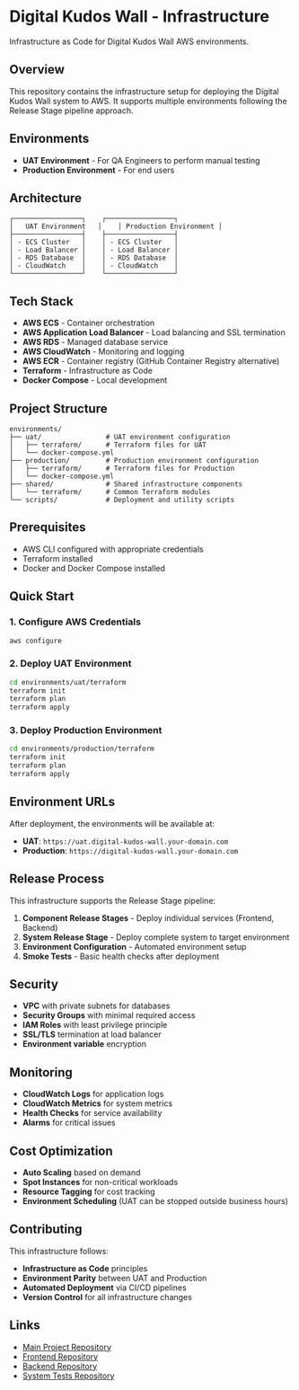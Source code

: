 # Digital Kudos Wall - Infrastructure

Infrastructure as Code for Digital Kudos Wall AWS environments.

## Overview

This repository contains the infrastructure setup for deploying the Digital Kudos Wall system to AWS. It supports multiple environments following the Release Stage pipeline approach.

## Environments

- **UAT Environment** - For QA Engineers to perform manual testing
- **Production Environment** - For end users

## Architecture

```
┌─────────────────┐    ┌─────────────────┐
│   UAT Environment   │    │ Production Environment │
├─────────────────┤    ├─────────────────┤
│ - ECS Cluster   │    │ - ECS Cluster   │
│ - Load Balancer │    │ - Load Balancer │
│ - RDS Database  │    │ - RDS Database  │
│ - CloudWatch    │    │ - CloudWatch    │
└─────────────────┘    └─────────────────┘
```

## Tech Stack

- **AWS ECS** - Container orchestration
- **AWS Application Load Balancer** - Load balancing and SSL termination
- **AWS RDS** - Managed database service
- **AWS CloudWatch** - Monitoring and logging
- **AWS ECR** - Container registry (GitHub Container Registry alternative)
- **Terraform** - Infrastructure as Code
- **Docker Compose** - Local development

## Project Structure

```
environments/
├── uat/                # UAT environment configuration
│   ├── terraform/      # Terraform files for UAT
│   └── docker-compose.yml
├── production/         # Production environment configuration
│   ├── terraform/      # Terraform files for Production
│   └── docker-compose.yml
├── shared/             # Shared infrastructure components
│   └── terraform/      # Common Terraform modules
└── scripts/            # Deployment and utility scripts
```

## Prerequisites

- AWS CLI configured with appropriate credentials
- Terraform installed
- Docker and Docker Compose installed

## Quick Start

### 1. Configure AWS Credentials

```bash
aws configure
```

### 2. Deploy UAT Environment

```bash
cd environments/uat/terraform
terraform init
terraform plan
terraform apply
```

### 3. Deploy Production Environment

```bash
cd environments/production/terraform
terraform init
terraform plan
terraform apply
```

## Environment URLs

After deployment, the environments will be available at:

- **UAT**: `https://uat.digital-kudos-wall.your-domain.com`
- **Production**: `https://digital-kudos-wall.your-domain.com`

## Release Process

This infrastructure supports the Release Stage pipeline:

1. **Component Release Stages** - Deploy individual services (Frontend, Backend)
2. **System Release Stage** - Deploy complete system to target environment
3. **Environment Configuration** - Automated environment setup
4. **Smoke Tests** - Basic health checks after deployment

## Security

- **VPC** with private subnets for databases
- **Security Groups** with minimal required access
- **IAM Roles** with least privilege principle
- **SSL/TLS** termination at load balancer
- **Environment variable** encryption

## Monitoring

- **CloudWatch Logs** for application logs
- **CloudWatch Metrics** for system metrics
- **Health Checks** for service availability
- **Alarms** for critical issues

## Cost Optimization

- **Auto Scaling** based on demand
- **Spot Instances** for non-critical workloads
- **Resource Tagging** for cost tracking
- **Environment Scheduling** (UAT can be stopped outside business hours)

## Contributing

This infrastructure follows:

- **Infrastructure as Code** principles
- **Environment Parity** between UAT and Production
- **Automated Deployment** via CI/CD pipelines
- **Version Control** for all infrastructure changes

## Links

- [Main Project Repository](https://github.com/chirag1507/digital-kudos-wall)
- [Frontend Repository](https://github.com/chirag1507/digital-kudos-wall-frontend)
- [Backend Repository](https://github.com/chirag1507/digital-kudos-wall-backend)
- [System Tests Repository](https://github.com/chirag1507/digital-kudos-wall-system-tests)
